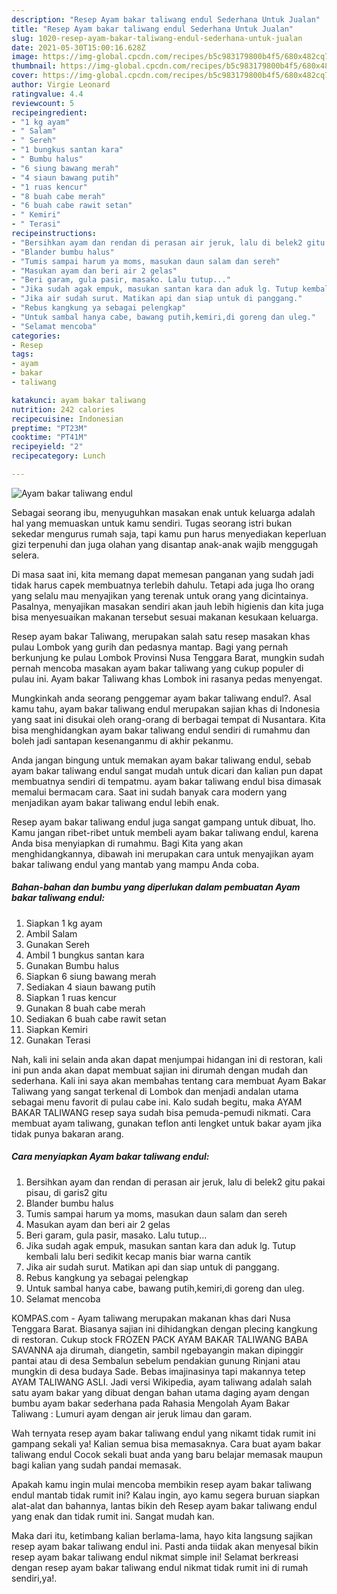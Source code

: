 ```yaml
---
description: "Resep Ayam bakar taliwang endul Sederhana Untuk Jualan"
title: "Resep Ayam bakar taliwang endul Sederhana Untuk Jualan"
slug: 1020-resep-ayam-bakar-taliwang-endul-sederhana-untuk-jualan
date: 2021-05-30T15:00:16.628Z
image: https://img-global.cpcdn.com/recipes/b5c983179800b4f5/680x482cq70/ayam-bakar-taliwang-endul-foto-resep-utama.jpg
thumbnail: https://img-global.cpcdn.com/recipes/b5c983179800b4f5/680x482cq70/ayam-bakar-taliwang-endul-foto-resep-utama.jpg
cover: https://img-global.cpcdn.com/recipes/b5c983179800b4f5/680x482cq70/ayam-bakar-taliwang-endul-foto-resep-utama.jpg
author: Virgie Leonard
ratingvalue: 4.4
reviewcount: 5
recipeingredient:
- "1 kg ayam"
- " Salam"
- " Sereh"
- "1 bungkus santan kara"
- " Bumbu halus"
- "6 siung bawang merah"
- "4 siaun bawang putih"
- "1 ruas kencur"
- "8 buah cabe merah"
- "6 buah cabe rawit setan"
- " Kemiri"
- " Terasi"
recipeinstructions:
- "Bersihkan ayam dan rendan di perasan air jeruk, lalu di belek2 gitu pakai pisau, di garis2 gitu"
- "Blander bumbu halus"
- "Tumis sampai harum ya moms, masukan daun salam dan sereh"
- "Masukan ayam dan beri air 2 gelas"
- "Beri garam, gula pasir, masako. Lalu tutup..."
- "Jika sudah agak empuk, masukan santan kara dan aduk lg. Tutup kembali lalu beri sedikit kecap manis biar warna cantik"
- "Jika air sudah surut. Matikan api dan siap untuk di panggang."
- "Rebus kangkung ya sebagai pelengkap"
- "Untuk sambal hanya cabe, bawang putih,kemiri,di goreng dan uleg."
- "Selamat mencoba"
categories:
- Resep
tags:
- ayam
- bakar
- taliwang

katakunci: ayam bakar taliwang 
nutrition: 242 calories
recipecuisine: Indonesian
preptime: "PT23M"
cooktime: "PT41M"
recipeyield: "2"
recipecategory: Lunch

---
```



![Ayam bakar taliwang endul](https://img-global.cpcdn.com/recipes/b5c983179800b4f5/680x482cq70/ayam-bakar-taliwang-endul-foto-resep-utama.jpg)

Sebagai seorang ibu, menyuguhkan masakan enak untuk keluarga adalah hal yang memuaskan untuk kamu sendiri. Tugas seorang istri bukan sekedar mengurus rumah saja, tapi kamu pun harus menyediakan keperluan gizi terpenuhi dan juga olahan yang disantap anak-anak wajib menggugah selera.

Di masa  saat ini, kita memang dapat memesan panganan yang sudah jadi tidak harus capek membuatnya terlebih dahulu. Tetapi ada juga lho orang yang selalu mau menyajikan yang terenak untuk orang yang dicintainya. Pasalnya, menyajikan masakan sendiri akan jauh lebih higienis dan kita juga bisa menyesuaikan makanan tersebut sesuai makanan kesukaan keluarga. 

Resep ayam bakar Taliwang, merupakan salah satu resep masakan khas pulau Lombok yang gurih dan pedasnya mantap. Bagi yang pernah berkunjung ke pulau Lombok Provinsi Nusa Tenggara Barat, mungkin sudah pernah mencoba masakan ayam bakar taliwang yang cukup populer di pulau ini. Ayam bakar Taliwang khas Lombok ini rasanya pedas menyengat.

Mungkinkah anda seorang penggemar ayam bakar taliwang endul?. Asal kamu tahu, ayam bakar taliwang endul merupakan sajian khas di Indonesia yang saat ini disukai oleh orang-orang di berbagai tempat di Nusantara. Kita bisa menghidangkan ayam bakar taliwang endul sendiri di rumahmu dan boleh jadi santapan kesenanganmu di akhir pekanmu.

Anda jangan bingung untuk memakan ayam bakar taliwang endul, sebab ayam bakar taliwang endul sangat mudah untuk dicari dan kalian pun dapat membuatnya sendiri di tempatmu. ayam bakar taliwang endul bisa dimasak memalui bermacam cara. Saat ini sudah banyak cara modern yang menjadikan ayam bakar taliwang endul lebih enak.

Resep ayam bakar taliwang endul juga sangat gampang untuk dibuat, lho. Kamu jangan ribet-ribet untuk membeli ayam bakar taliwang endul, karena Anda bisa menyiapkan di rumahmu. Bagi Kita yang akan menghidangkannya, dibawah ini merupakan cara untuk menyajikan ayam bakar taliwang endul yang mantab yang mampu Anda coba.

<!--inarticleads1-->

##### Bahan-bahan dan bumbu yang diperlukan dalam pembuatan Ayam bakar taliwang endul:

1. Siapkan 1 kg ayam
1. Ambil  Salam
1. Gunakan  Sereh
1. Ambil 1 bungkus santan kara
1. Gunakan  Bumbu halus
1. Siapkan 6 siung bawang merah
1. Sediakan 4 siaun bawang putih
1. Siapkan 1 ruas kencur
1. Gunakan 8 buah cabe merah
1. Sediakan 6 buah cabe rawit setan
1. Siapkan  Kemiri
1. Gunakan  Terasi


Nah, kali ini selain anda akan dapat menjumpai hidangan ini di restoran, kali ini pun anda akan dapat membuat sajian ini dirumah dengan mudah dan sederhana. Kali ini saya akan membahas tentang cara membuat Ayam Bakar Taliwang yang sangat terkenal di Lombok dan menjadi andalan utama sebagai menu favorit di pulau cabe ini. Kalo sudah begitu, maka AYAM BAKAR TALIWANG resep saya sudah bisa pemuda-pemudi nikmati. Cara membuat ayam taliwang, gunakan teflon anti lengket untuk bakar ayam jika tidak punya bakaran arang. 

<!--inarticleads2-->

##### Cara menyiapkan Ayam bakar taliwang endul:

1. Bersihkan ayam dan rendan di perasan air jeruk, lalu di belek2 gitu pakai pisau, di garis2 gitu
1. Blander bumbu halus
1. Tumis sampai harum ya moms, masukan daun salam dan sereh
1. Masukan ayam dan beri air 2 gelas
1. Beri garam, gula pasir, masako. Lalu tutup...
1. Jika sudah agak empuk, masukan santan kara dan aduk lg. Tutup kembali lalu beri sedikit kecap manis biar warna cantik
1. Jika air sudah surut. Matikan api dan siap untuk di panggang.
1. Rebus kangkung ya sebagai pelengkap
1. Untuk sambal hanya cabe, bawang putih,kemiri,di goreng dan uleg.
1. Selamat mencoba


KOMPAS.com - Ayam taliwang merupakan makanan khas dari Nusa Tenggara Barat. Biasanya sajian ini dihidangkan dengan plecing kangkung di restoran. Cukup stock FROZEN PACK AYAM BAKAR TALIWANG BABA SAVANNA aja dirumah, diangetin, sambil ngebayangin makan dipinggir pantai atau di desa Sembalun sebelum pendakian gunung Rinjani atau mungkin di desa budaya Sade. Bebas imajinasinya tapi makannya tetep AYAM TALIWANG ASLI. Jadi versi Wikipedia, ayam taliwang adalah salah satu ayam bakar yang dibuat dengan bahan utama daging ayam dengan bumbu ayam bakar sederhana pada Rahasia Mengolah Ayam Bakar Taliwang : Lumuri ayam dengan air jeruk limau dan garam. 

Wah ternyata resep ayam bakar taliwang endul yang nikamt tidak rumit ini gampang sekali ya! Kalian semua bisa memasaknya. Cara buat ayam bakar taliwang endul Cocok sekali buat anda yang baru belajar memasak maupun bagi kalian yang sudah pandai memasak.

Apakah kamu ingin mulai mencoba membikin resep ayam bakar taliwang endul mantab tidak rumit ini? Kalau ingin, ayo kamu segera buruan siapkan alat-alat dan bahannya, lantas bikin deh Resep ayam bakar taliwang endul yang enak dan tidak rumit ini. Sangat mudah kan. 

Maka dari itu, ketimbang kalian berlama-lama, hayo kita langsung sajikan resep ayam bakar taliwang endul ini. Pasti anda tiidak akan menyesal bikin resep ayam bakar taliwang endul nikmat simple ini! Selamat berkreasi dengan resep ayam bakar taliwang endul nikmat tidak rumit ini di rumah sendiri,ya!.

